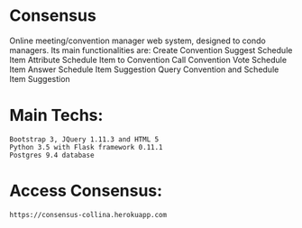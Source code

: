 # Consensus

Online meeting/convention manager web system, designed to condo managers. Its main functionalities are:
    Create Convention
    Suggest Schedule Item
    Attribute Schedule Item to Convention
    Call Convention
    Vote Schedule Item
    Answer Schedule Item Suggestion
    Query Convention and Schedule Item Suggestion

# Main Techs:
    Bootstrap 3, JQuery 1.11.3 and HTML 5
    Python 3.5 with Flask framework 0.11.1
    Postgres 9.4 database

# Access Consensus: 
    https://consensus-collina.herokuapp.com

